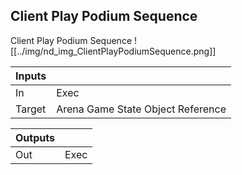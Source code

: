 ## Client Play Podium Sequence
Client Play Podium Sequence
![[../img/nd_img_ClientPlayPodiumSequence.png]]

|Inputs||
|--|--|
| In | Exec |
| Target | Arena Game State Object Reference |

|Outputs||
|--|--|
| Out | Exec |
